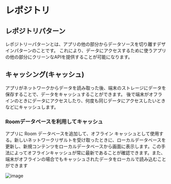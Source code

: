 レポジトリ
======================

レポジトリパターン
------------

レポジトリーパターンとは、アプリの他の部分からデータソースを切り離すデザインパターンのことです。
これにより、データにアクセスするために使うアプリの他の部分にクリーンなAPIを提供することが可能になります。

キャッシング(キャッシュ)
--------------

アプリがネットワークからデータを読み取った後、端末のストレージにデータを保存することで、データをキャッシュすることができます。
後で端末がオフラインのときにデータにアクセスしたり、何度も同じデータにアクセスしたいときなどにキャッシュします。

### Roomデータベースを利用してキャッシュ<br>

アプリに Room データベースを追加して、オフライン キャッシュとして使用する。新しいネットワークリザルトを受け取ったときに、ローカルデータベースを更新し、新規コンテンツをローカルデータベースから画面に表示します。この手法によってオフラインキャッシュが常に最新であることが確認できます。また、端末がオフラインの場合でもキャッシュされたデータをローカルで読み込むことができます

![image](https://user-images.githubusercontent.com/96398365/183078096-9f259ad8-5988-430b-a1de-b63c8eb45e8d.png)

